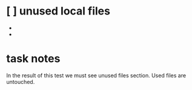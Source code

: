 # [ ] unused local files
- [](./test_output.files/unused.txt)
- [](./test_output.files/used.txt)

# task notes
In the result of this test we must see unused files section.
Used files are untouched.

